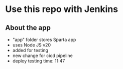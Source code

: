 # Use this repo with Jenkins

## About the app
- "app" folder stores Sparta app
- uses Node JS v20
- added for testing
- new change for cicd pipeline
- deploy testing time: 11:47
